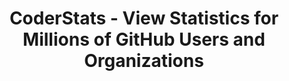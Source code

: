 ---
noindex: 1
url: /
title: CoderStats - View Statistics for Millions of GitHub Users and Organizations
template: front.html
created: 2017-09-22T22:02:05
---